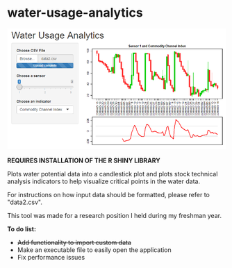 # water-usage-analytics

![image](thumbnail.PNG)

**REQUIRES INSTALLATION OF THE R SHINY LIBRARY**

Plots water potential data into a candlestick plot and plots stock technical analysis indicators to help visualize critical points in the water data.

For instructions on how input data should be formatted, please refer to "data2.csv".

This tool was made for a research position I held during my freshman year.

**To do list:**
- ~~Add functionality to import custom data~~
- Make an executable file to easily open the application
- Fix performance issues
